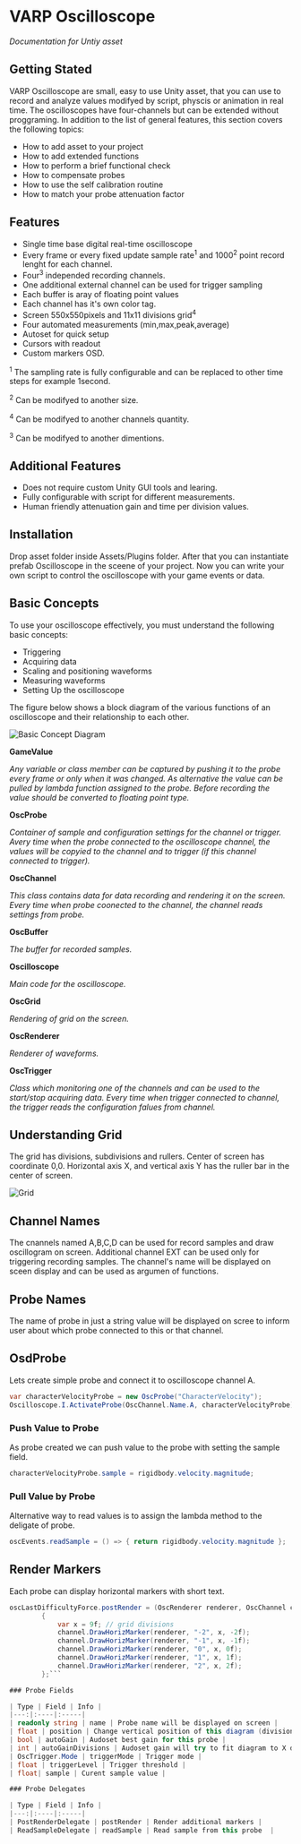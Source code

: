 # VARP Oscilloscope
_Documentation for Untiy asset_ 

## Getting Stated

 VARP Oscilloscope are small, easy to use Unity asset, that you can use to record and analyze values modifyed by script, physcis or animation in real time. The oscilloscopes have four-channels but can be extended without proggraming.
In addition to the list of general features, this section covers the following topics:

- How to add asset to your project
- How to add extended functions
- How to perform a brief functional check
- How to compensate probes
- How to use the self calibration routine
- How to match your probe attenuation factor

## Features

- Single time base digital real-time oscilloscope
- Every frame or every fixed update sample rate<sup>1</sup> and 1000<sup>2</sup> point record lenght for each channel. 
- Four<sup>3</sup> independed recording channels.
- One additional external channel can be used for trigger sampling 
- Each buffer is aray of floating point values
- Each channel has it's own color tag.
- Screen 550x550pixels and 11x11 divisions grid<sup>4</sup> 
- Four automated measurements (min,max,peak,average)
- Autoset for quick setup
- Cursors with readout
- Custom markers OSD.

<sup>1</sup> The sampling rate is fully configurable and can be replaced to other time steps for example 1second.

<sup>2</sup> Can be modifyed to another size.

<sup>4</sup> Can be modifyed to another channels quantity.

<sup>3</sup> Can be modifyed to another dimentions.

## Additional Features 

- Does not require custom Unity GUI tools and learing.
- Fully configurable with script for different measurements. 
- Human friendly attenuation gain and time per division values. 

## Installation

Drop asset folder inside Assets/Plugins folder. After that you can instantiate prefab Oscilloscope in the sceene of your project. Now you can write your own script to control the oscilloscope with your game events or data.

## Basic Concepts

To use your oscilloscope effectively, you must understand the
following basic concepts:

- Triggering
- Acquiring data
- Scaling and positioning waveforms
- Measuring waveforms
- Setting Up the oscilloscope

The figure below shows a block diagram of the various functions of
an oscilloscope and their relationship to each other.

![Basic Concept Diagram](images/varp_oscilloscope_basic_concept.png)

**GameValue** 

_Any variable or class member can be captured by pushing it to the probe every frame or only when it was changed. As alternative the value can be pulled by lambda function assigned to the probe. Before recording the value should be converted to floating point type._

**OscProbe** 

_Container of sample and configuration settings for the channel or trigger. Avery time when the probe connected to the oscilloscope channel, the values will be copyied to the channel and to trigger (if this channel connected to trigger)._

**OscChannel** 

_This class contains data for data recording and rendering it on the screen. Every time when probe coonected to the channel, the channel reads settings from probe._

**OscBuffer** 

_The buffer for recorded samples._

**Oscilloscope** 

_Main code for the oscilloscope._

**OscGrid** 

_Rendering of grid on the screen._

**OscRenderer** 

_Renderer of waveforms._

**OscTrigger** 

_Class which monitoring one of the channels and can be used to the start/stop acquiring data. Every time when trigger connected to channel, the trigger reads the configuration falues from channel._

## Understanding Grid

The grid has divisions, subdivisions and rullers. Center of screen has coordinate 0,0. Horizontal axis X, and vertical axis Y has the ruller bar in the center of screen.

![Grid](images/varp_oscilloscope_grid_info.png)

## Channel Names

The cnannels named A,B,C,D can be used for record samples and draw oscillogram on screen. Additional channel EXT can be used only for triggering recording samples. The channel's name will be displayed on sceen display and can be used as argumen of functions.

## Probe Names

The name of probe in just a string value will be displayed on scree to inform user about which probe connected to this or that channel.

## OsdProbe

Lets create simple probe and connect it to oscilloscope channel A.

```C#
var characterVelocityProbe = new OscProbe("CharacterVelocity");
Oscilloscope.I.ActivateProbe(OscChannel.Name.A, characterVelocityProbe);
```

### Push Value to Probe

As probe created we can push value to the probe with setting the sample field.

```C#
characterVelocityProbe.sample = rigidbody.velocity.magnitude;
```

### Pull Value by Probe

Alternative way to read values is to assign the lambda method to the deligate of probe.

```C#
oscEvents.readSample = () => { return rigidbody.velocity.magnitude };
```

## Render Markers 

Each probe can display horizontal markers with short text. 

```C#
oscLastDifficultyForce.postRender = (OscRenderer renderer, OscChannel channel) =>
		{
			var x = 9f; // grid divisions
			channel.DrawHorizMarker(renderer, "-2", x, -2f);
			channel.DrawHorizMarker(renderer, "-1", x, -1f);
			channel.DrawHorizMarker(renderer, "0", x, 0f);
			channel.DrawHorizMarker(renderer, "1", x, 1f);
			channel.DrawHorizMarker(renderer, "2", x, 2f);
		};```

### Probe Fields

| Type | Field | Info |
|---:|:----|:-----|
| readonly string | name | Probe name will be displayed on screen |
| float | position | Change vertical position of this diagram (divisions) |
| bool | autoGain | Audoset best gain for this probe |
| int | autoGainDivisions | Audoset gain will try to fit diagram to X divisions |
| OscTrigger.Mode | triggerMode | Trigger mode |
| float | triggerLevel | Trigger threshold |
| float| sample | Curent sample value |

### Probe Delegates

| Type | Field | Info |
|---:|:----|:-----|
| PostRenderDelegate | postRender |	Render additional markers |
| ReadSampleDelegate | readSample | Read sample from this probe	 |

